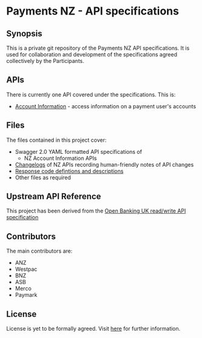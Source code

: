 # Payments NZ - API specifications

## Synopsis

This is a private git repository of the Payments NZ API specifications.  It is used for collaboration and development of the specifications agreed collectively by the Participants.

## APIs

There is currently one API covered under the specifications.  This is:

* [Account Information](./dist/v1.0.1/account-info-nz-swagger.yaml) - access information on a payment user's accounts

## Files

The files contained in this project cover:

* Swagger 2.0 YAML formatted API specifications of
  * NZ Account Information APIs
* [Changelogs](account-info-nz-changelog.md) of NZ APIs recording human-friendly notes of API changes
* [Response code defintions and descriptions](account-info-nz-response-codes.md)
* Other files as required

## Upstream API Reference

This project has been derived from the [Open Banking UK read/write API specification](https://www.openbanking.org.uk/read-write-apis/)

## Contributors

The main contributors are:

* ANZ
* Westpac
* BNZ
* ASB
* Merco
* Paymark

## License

License is yet to be formally agreed.  Visit [here](https://www.paymentsnz.co.nz/contact-us) for further information.